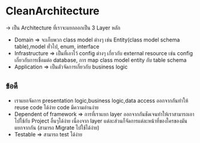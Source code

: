 # CleanArchitecture

-> เป็น Architecture ที่เราจะแยกออกเป็น 3 Layer หลัก

- Domain => จะเก็บพวก class model ต่างๆ เช่น Entity(class model schema table),model ทั่วไป, enum, interface
- Infrastructure => เป็นที่เอาไว้ config ต่างๆ เกี่ยวกับ external resource เช่น config เกี่ยวกับการเชื่อมต่อ database, การ map class model entity กับ table schema
- Application => เป็นตัวจัดการเกี่ยวกับ business logic

## ข้อดี

- เราแยกจัดการ presentation logic,business logic,data access ออกจากกันทำให้ reuse code ได้ง่าย code มีความอ่านง่าย
- Dependent of framework => การที่เราแยก layer ออกจากกันชัดเจนทำให้เราสามารถเอาไปใช้กับ Project อื่นๆได้ง่าย เนื่องจาก layer แต่ละส่วนก็จัดการแต่ละหน้าที่ของใครของมันแยกจากกัน (สามารถ Migrate ไปใช้ได้ง่าย)
- Testable => สามารถ test ได้ง่าย
